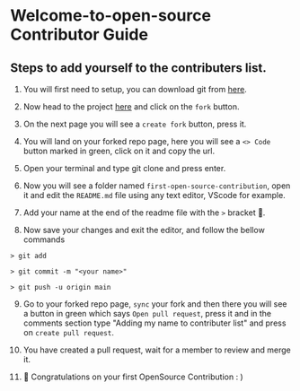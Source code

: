 # Welcome-to-open-source Contributor Guide

## Steps to add yourself to the contributers list.

1) You will first need to setup, you can download git from [here](https://git-scm.com/downloads).

2) Now head to the project [here](https://github.com/ankitojha07/First-Open-Source-Contribution) and click on the `fork` button.

3) On the next page you will see a `create fork` button, press it.

4) You will land on your forked repo page, here you will see a `<> Code` button marked in green, click on it and copy the url.

5) Open your terminal and type git clone <url you copied> and press enter.

6) Now you will see a folder named `first-open-source-contribution`, open it and edit the `README.md` file using any text editor, VScode for example.

7) Add your name at the end of the readme file with the `>` bracket 🍾.

8) Now save your changes and exit the editor, and follow the bellow commands 
```
> git add
```
```
> git commit -m "<your name>" 
```
```
> git push -u origin main
```

9) Go to your forked repo page, `sync` your fork and then there you will see a button in green which says `Open pull request`, press it and in the comments section type "Adding my name to contributer list" and press on `create pull request`.

10) You have created a pull request, wait for a member to review and merge it.

11) 🍾 Congratulations on your first OpenSource Contribution : )